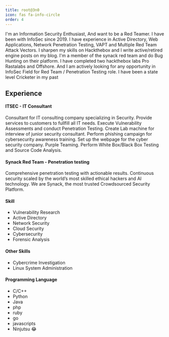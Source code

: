 ```yaml
---
title: root@3n0
icon: fas fa-info-circle
order: 4
---
```


I'm an Information Security Enthusiast, And want to be a Red Teamer. I have been with InfoSec since 2019. I have experience in Active Directory, Web Applications, Network Penetration Testing, VAPT and Multiple Red Team Attack Vectors. I sharpen my skills on Hackthebox and I write active/retired engine posts on my blog. I'm a member of the synack red team and do Bug Hunting on their platform. I have completed two hackthebox labs Pro Rastalabs and Offshore. And I am actively looking for any opportunity in InfoSec Field for Red Team / Penetration Testing role. I have been a state level Cricketer in my past

## Experience

#### ITSEC - IT Consultant 

Consultant for IT consulting company specializing in Security.
Provide services to customers to fullfill all IT needs.
Execute Vulnerability Assessments and conduct Penetration Testing.
Create Lab machine for interview of junior security consultant.
Perform phishing campaign for cybersecurity awareness training.
Set up the webpage for the cyber security company.
Purple Teaming.
Perform White Box/Black Box Testing and Source Code Analysis.

#### Synack Red Team - Penetration testing

Comprehensive penetration testing with actionable results. Continuous security scaled by the world’s most skilled ethical hackers and AI technology. We are Synack, the most trusted Crowdsourced Security Platform.

#### Skill

- Vulnerability Research
- Active Directory
- Network Security
- Cloud Security
- Cybersecurity
- Forensic Analysis

#### Other Skills 

- Cybercrime Investigation
- Linux System Administration

#### Programming Language

- C/C++
- Python
- Java
- php
- ruby
- go
- javascripts
- Ninjutsu 😂
